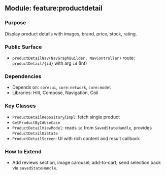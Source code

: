 ## Module: feature:productdetail

### Purpose
Display product details with images, brand, price, stock, rating.

### Public Surface
- `productDetailNav(NavGraphBuilder, NavController)` route: `productDetail/{id}` with arg `id` (Int)

### Dependencies
- Depends on: `core:ui`, `core:network`, `core:model`
- Libraries: Hilt, Compose, Navigation, Coil

### Key Classes
- `ProductDetailRepository`/`Impl`: fetch single product
- `GetProductByIdUseCase`
- `ProductDetailViewModel`: reads `id` from `SavedStateHandle`, provides `ProductDetailUiState`
- `ProductDetailScreen`: UI with rich content and result callback

### How to Extend
- Add reviews section, image carousel, add-to-cart; send selection back via `savedStateHandle`.


